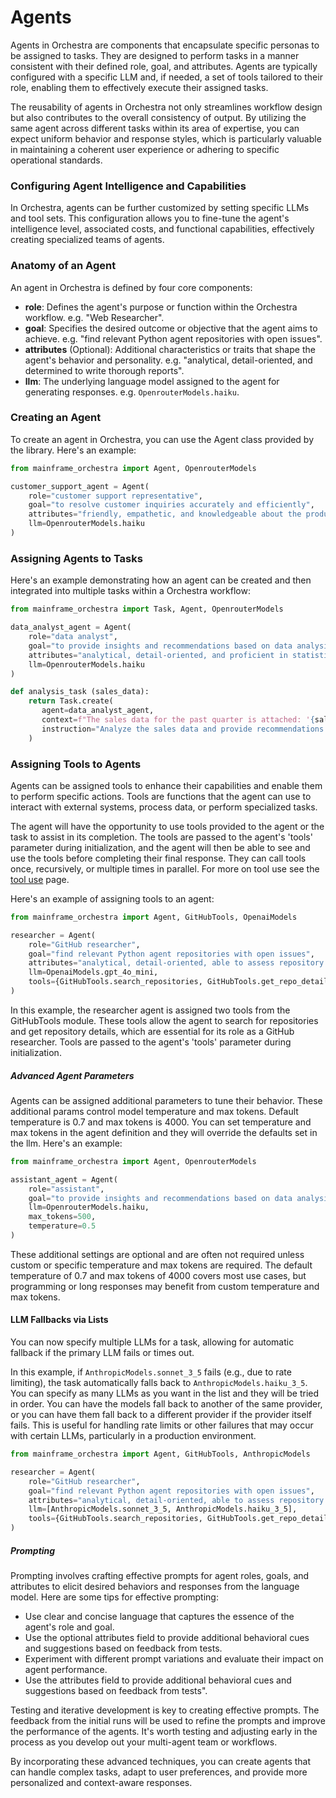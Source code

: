 # Agents

Agents in Orchestra are components that encapsulate specific personas to be assigned to tasks. They are designed to perform tasks in a manner consistent with their defined role, goal, and attributes. Agents are typically configured with a specific LLM and, if needed, a set of tools tailored to their role, enabling them to effectively execute their assigned tasks.

The reusability of agents in Orchestra not only streamlines workflow design but also contributes to the overall consistency of output. By utilizing the same agent across different tasks within its area of expertise, you can expect uniform behavior and response styles, which is particularly valuable in maintaining a coherent user experience or adhering to specific operational standards.

### Configuring Agent Intelligence and Capabilities

In Orchestra, agents can be further customized by setting specific LLMs and tool sets. This configuration allows you to fine-tune the agent's intelligence level, associated costs, and functional capabilities, effectively creating specialized teams of agents.

### Anatomy of an Agent

An agent in Orchestra is defined by four core components:

- **role**: Defines the agent's purpose or function within the Orchestra workflow. e.g. "Web Researcher".
- **goal**: Specifies the desired outcome or objective that the agent aims to achieve. e.g. "find relevant Python agent repositories with open issues".
- **attributes** (Optional): Additional characteristics or traits that shape the agent's behavior and personality. e.g. "analytical, detail-oriented, and determined to write thorough reports".
- **llm**: The underlying language model assigned to the agent for generating responses. e.g. `OpenrouterModels.haiku`.

### Creating an Agent

To create an agent in Orchestra, you can use the Agent class provided by the library. Here's an example:

```python
from mainframe_orchestra import Agent, OpenrouterModels

customer_support_agent = Agent(
    role="customer support representative",
    goal="to resolve customer inquiries accurately and efficiently",
    attributes="friendly, empathetic, and knowledgeable about the product",
    llm=OpenrouterModels.haiku
)
```

### Assigning Agents to Tasks

Here's an example demonstrating how an agent can be created and then integrated into multiple tasks within a Orchestra workflow:

```python
from mainframe_orchestra import Task, Agent, OpenrouterModels

data_analyst_agent = Agent(
    role="data analyst",
    goal="to provide insights and recommendations based on data analysis",
    attributes="analytical, detail-oriented, and proficient in statistical methods",
    llm=OpenrouterModels.haiku
)

def analysis_task (sales_data):
    return Task.create(
       agent=data_analyst_agent,
       context=f"The sales data for the past quarter is attached: '{sales_data}'.",
       instruction="Analyze the sales data and provide recommendations for improving revenue."
    )
```

### Assigning Tools to Agents

Agents can be assigned tools to enhance their capabilities and enable them to perform specific actions. Tools are functions that the agent can use to interact with external systems, process data, or perform specialized tasks. 

The agent will have the opportunity to use tools provided to the agent or the task to assist in its completion. The tools are passed to the agent's 'tools' parameter during initialization, and the agent will then be able to see and use the tools before completing their final response. They can call tools once, recursively, or multiple times in parallel. For more on tool use see the [tool use](./tool-use) page.

Here's an example of assigning tools to an agent:

```python
from mainframe_orchestra import Agent, GitHubTools, OpenaiModels

researcher = Agent(
    role="GitHub researcher",
    goal="find relevant Python agent repositories with open issues",
    attributes="analytical, detail-oriented, able to assess repository relevance and popularity",
    llm=OpenaiModels.gpt_4o_mini,
    tools={GitHubTools.search_repositories, GitHubTools.get_repo_details}
)
```

In this example, the researcher agent is assigned two tools from the GitHubTools module. These tools allow the agent to search for repositories and get repository details, which are essential for its role as a GitHub researcher. Tools are passed to the agent's 'tools' parameter during initialization.

##### Advanced Agent Parameters

Agents can be assigned additional parameters to tune their behavior. These additional params control model temperature and max tokens. Default temperature is 0.7 and max tokens is 4000. You can set temperature and max tokens in the agent definition and they will override the defaults set in the llm. Here's an example:

```python
from mainframe_orchestra import Agent, OpenrouterModels

assistant_agent = Agent(
    role="assistant",
    goal="to provide insights and recommendations based on data analysis",
    llm=OpenrouterModels.haiku,
    max_tokens=500,
    temperature=0.5
)
```

These additional settings are optional and are often not required unless custom or specific temperature and max tokens are required. The default temperature of 0.7 and max tokens of 4000 covers most use cases, but programming or long responses may benefit from custom temperature and max tokens.

#### LLM Fallbacks via Lists

You can now specify multiple LLMs for a task, allowing for automatic fallback if the primary LLM fails or times out.

In this example, if `AnthropicModels.sonnet_3_5` fails (e.g., due to rate limiting), the task automatically falls back to `AnthropicModels.haiku_3_5`. You can specify as many LLMs as you want in the list and they will be tried in order. You can have the models fall back to another of the same provider, or you can have them fall back to a different provider if the provider itself fails. This is useful for handling rate limits or other failures that may occur with certain LLMs, particularly in a production environment.

```python
from mainframe_orchestra import Agent, GitHubTools, AnthropicModels

researcher = Agent(
    role="GitHub researcher",
    goal="find relevant Python agent repositories with open issues",
    attributes="analytical, detail-oriented, able to assess repository relevance and popularity",
    llm=[AnthropicModels.sonnet_3_5, AnthropicModels.haiku_3_5],
    tools={GitHubTools.search_repositories, GitHubTools.get_repo_details}
)
```

##### Prompting

Prompting involves crafting effective prompts for agent roles, goals, and attributes to elicit desired behaviors and responses from the language model. Here are some tips for effective prompting:

- Use clear and concise language that captures the essence of the agent's role and goal.
- Use the optional attributes field to provide additional behavioral cues and suggestions based on feedback from tests.
- Experiment with different prompt variations and evaluate their impact on agent performance.
- Use the attributes field to provide additional behavioral cues and suggestions based on feedback from tests".

Testing and iterative development is key to creating effective prompts. The feedback from the initial runs will be used to refine the prompts and improve the performance of the agents. It's worth testing and adjusting early in the process as you develop out your multi-agent team or workflows.

By incorporating these advanced techniques, you can create agents that can handle complex tasks, adapt to user preferences, and provide more personalized and context-aware responses.
